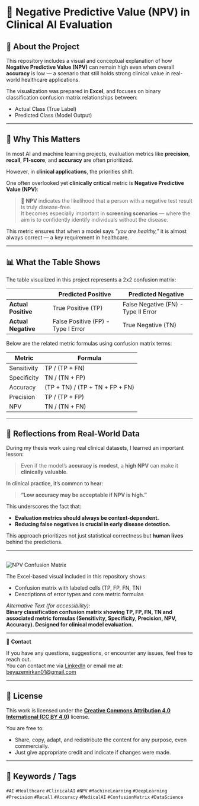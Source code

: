 # 📌 Negative Predictive Value (NPV) in Clinical AI Evaluation

## 🧠 About the Project

This repository includes a visual and conceptual explanation of how **Negative Predictive Value (NPV)** can remain high even when overall **accuracy** is low — a scenario that still holds strong clinical value in real-world healthcare applications.

The visualization was prepared in **Excel**, and focuses on binary classification confusion matrix relationships between:
- Actual Class (True Label)
- Predicted Class (Model Output)

---

## 🎯 Why This Matters

In most AI and machine learning projects, evaluation metrics like **precision**, **recall**, **F1-score**, and **accuracy** are often prioritized.

However, in **clinical applications**, the priorities shift.

One often overlooked yet **clinically critical** metric is **Negative Predictive Value (NPV)**:

> 🔎 **NPV** indicates the likelihood that a person with a negative test result is truly disease-free.  
> It becomes especially important in **screening scenarios** — where the aim is to confidently identify individuals without the disease.

This metric ensures that when a model says *"you are healthy,"* it is almost always correct — a key requirement in healthcare.

---

## 📊 What the Table Shows

The table visualized in this project represents a 2x2 confusion matrix:

|                 | **Predicted Positive** | **Predicted Negative** |
|-----------------|------------------------|------------------------|
| **Actual Positive** | True Positive (TP)       | False Negative (FN) - Type II Error |
| **Actual Negative** | False Positive (FP) - Type I Error | True Negative (TN)       |

Below are the related metric formulas using confusion matrix terms:

| **Metric**     | **Formula**                          |
|----------------|--------------------------------------|
| Sensitivity    | TP / (TP + FN)                       |
| Specificity    | TN / (TN + FP)                       |
| Accuracy       | (TP + TN) / (TP + TN + FP + FN)      |
| Precision      | TP / (TP + FP)                       |
| NPV            | TN / (TN + FN)                       |

---

## 💬 Reflections from Real-World Data

During my thesis work using real clinical datasets, I learned an important lesson:

> Even if the model’s **accuracy is modest**, a **high NPV** can make it **clinically valuable**.

In clinical practice, it’s common to hear:
> **“Low accuracy may be acceptable if NPV is high.”**

This underscores the fact that:
- **Evaluation metrics should always be context-dependent.**
- **Reducing false negatives is crucial in early disease detection.**

This approach prioritizes not just statistical correctness but **human lives** behind the predictions.

---

##

![NPV Confusion Matrix](confusion_matrices_EN.png)

The Excel-based visual included in this repository shows:
- Confusion matrix with labeled cells (TP, FP, FN, TN)
- Descriptions of error types and core metric formulas

_Alternative Text (for accessibility):_  
**Binary classification confusion matrix showing TP, FP, FN, TN and associated metric formulas (Sensitivity, Specificity, Precision, NPV, Accuracy). Designed for clinical model evaluation.**

---

📩 **Contact**

If you have any questions, suggestions, or encounter any issues, feel free to reach out.  
You can contact me via [LinkedIn](www.linkedin.com/in/emirkan-beyaz-07732933b) or email me at: beyazemirkan01@gmail.com

---

## 📄 License

This work is licensed under the **[Creative Commons Attribution 4.0 International (CC BY 4.0)](https://creativecommons.org/licenses/by/4.0/)** license.

You are free to:
- Share, copy, adapt, and redistribute the content for any purpose, even commercially.
- Just give appropriate credit and indicate if changes were made.

---

## 🔗 Keywords / Tags

`#AI` `#Healthcare` `#ClinicalAI` `#NPV` `#MachineLearning` `#DeepLearning` `#Precision` `#Recall` `#Accuracy` `#MedicalAI` `#ConfusionMatrix` `#DataScience`
